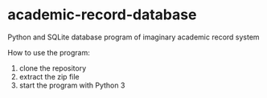 # academic-record-database
Python and SQLite database program of imaginary academic record system

How to use the program:
1. clone the repository
2. extract the zip file
3. start the program with Python 3
